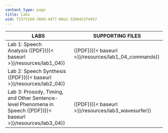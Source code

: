```yaml
---
content_type: page
title: Labs
uid: f157316d-30dd-4d77-08e2-32684237d457
---
```


| LABS | SUPPORTING FILES |
| --- | --- |
| Lab 1: Speech Analysis ([PDF]({{< baseurl >}}/resources/lab1_04)) | ([PDF]({{< baseurl >}}/resources/lab1_04_commands)) |
| Lab 2: Speech Synthesis ([PDF]({{< baseurl >}}/resources/lab2_04)) | &nbsp; |
| Lab 3: Prosody, Timing, and Other Sentence-level Phenomena in Speech ([PDF]({{< baseurl >}}/resources/lab3_04)) | ([PDF]({{< baseurl >}}/resources/lab3_wavesurfer))